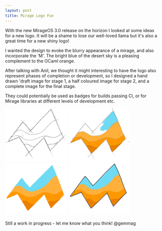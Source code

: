 ```yaml
---
layout: post
title: Mirage Logo Fun
---
```


With the new MirageOS 3.0 release on the horizon I looked at some ideas for a new logo. It will be a shame to lose our well-loved llama but it's also a great time for a new shiny logo!

I wanted the design to evoke the blurry appearance of a mirage, and also incorporate the 'M'. The bright blue of the desert sky is a pleasing complement to the OCaml orange.

After talking with Anil, we thought it might interesting to have the logo also represent phases of completion or development, so I designed a hand drawn 'draft image for stage 1, a half coloured image for stage 2, and a complete image for the final stage.

They could potentially be used as badges for builds passing CI, or for Mirage libraries at different levels of development etc.

<p>
<img src="/images/DraftMirageLogos/DraftMirageLogoStage1.png" alt="Stage 1" width="200" />
<img src="/images/DraftMirageLogos/DraftMirageLogoStage2.png" alt="Stage 2" width="200" />
<br />
<img src="/images/DraftMirageLogos/DraftMirageLogoStage3.png" alt="Complete!" width="200" />
<img src="/images/DraftMirageLogos/DraftMirageLogoOutlineSmall.png" alt="Small and outlined" width="200" />
</p>

Still a work in progress - let me know what you think! @gemmag
